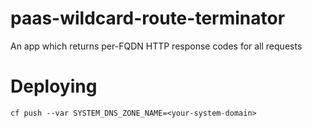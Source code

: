 # paas-wildcard-route-terminator

An app which returns per-FQDN HTTP response codes for all requests

# Deploying

```
cf push --var SYSTEM_DNS_ZONE_NAME=<your-system-domain>
```
